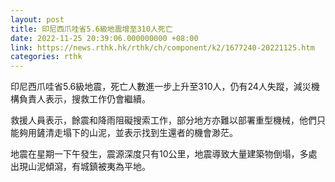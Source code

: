 ```yaml
---
layout: post
title: 印尼西爪哇省5.6級地震增至310人死亡
date: 2022-11-25 20:39:06.000000000 +08:00
link: https://news.rthk.hk/rthk/ch/component/k2/1677240-20221125.htm
categories: rthk
---
```


印尼西爪哇省5.6級地震，死亡人數進一步上升至310人，仍有24人失蹤，減災機構負責人表示，搜救工作仍會繼續。

救援人員表示，餘震和降雨阻礙搜索工作，部分地方亦難以部署重型機械，他們只能夠用鏟清走塌下的山泥，並表示找到生還者的機會渺茫。

地震在星期一下午發生，震源深度只有10公里，地震導致大量建築物倒塌，多處出現山泥傾瀉，有城鎮被夷為平地。
